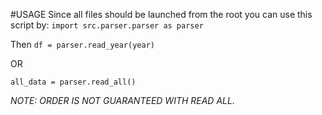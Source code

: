 #USAGE
Since all files should be launched from the root you can use this script by:
`import src.parser.parser as parser`

Then
`df = parser.read_year(year)`

OR

`all_data = parser.read_all()`

*NOTE: ORDER IS NOT GUARANTEED WITH READ ALL.*
